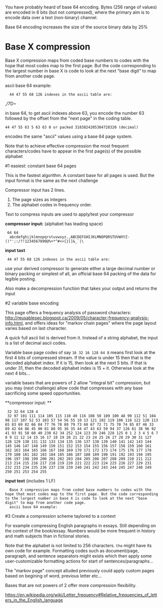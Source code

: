 You have probably heard of base 64 encoding.  Bytes (256 range of values) are encoded in 6 bits (but not compressed), where the primary aim is to encode data over a text (non-binary) channel.

Base 64 encoding increases the size of the source binary data by 25%

# Base X compression

Base X compression maps from coded base numbers to codes with the hope that most codes map to the first page.  But the code corresponding to the largest number in base X is code to look at the next "base digit" to map from another code page.

ascii base 64 example:

      44 47 55 68 126 indexes in the ascii table are:
,/7D~

in base 64, to get ascii indexes above 63, you encode the number 63 followed by the offset from the "next page" in the coding table.

    44 47 55 63 5 63 63 0 or packed 3183824205384728320 (decimal)

encodes the same "ascii" values using a base 64 page system.

Note that to achieve effective compression the most frequent characters/codes have to appear in the first page(s) of the possible alphabet

#1 easiest:  constant base 64 pages

This is the fastest algorithm.  A constant base for all pages is used.  But the input format is the same as the next challenge

Compressor input has 2 lines.  

1. The page sizes as integers
2. The alphabet codes in frequency order.

Text to compress inputs are used to apply/test your compressor

**compressor input:** (alphabet has leading space)

     64 64
      abcdefghijklmnopqrstuvwxyz.,ABCDEFGHIJKLMNOPQRSTUVWXYZ-()"';:/?!1234567890@%+*^#<>{}[]&_`|\

**input taxt**

     44 47 55 68 126 indexes in the ascii table are:

use your derived compressor to generate either a large decimal number or binary packing or simplest of all, an official base 64 packing of the data for legible posting.

Also make a decompression function that takes your output and returns the input

#2 variable base encoding

This page offers a frequency analysis of password characters:  http://reusablesec.blogspot.ca/2009/05/character-frequency-analysis-info.html, and offers ideas for "markov chain pages" where the page layout varies based on last character.

A quick full ascii list is derived from it.  Instead of a string alphabet, the input is a list of decimal ascii codes.

Variable base page codes of say `16 32 16 128 64 8` means first look at the first 4 bits of compressed stream.  If the value is under 15 then that is the decoded alphabet index.  If it is 15, then look at the next 5 bits.  If that is under 31, then the decoded alphabet index is 15 + it.  Otherwise look at the next 4 bits...

variable bases that are powers of 2 allow "integral bit" compression, but you may (next challenge) allow code that compresses with any base sacrificing some speed opportunities.

**compressor input: **

     32 32 64 128 4
     32 97 101 111 114 105 115 110 49 116 108 50 109 100 48 99 112 51 104 98 117 107 52 53 103 57 54 56 55 10 13 121 102 119 106 118 122 120 113 65 83 69 82 66 84 77 76 78 80 79 73 68 67 72 71 75 70 74 85 87 46 33 89 42 64 86 45 90 81 88 95 36 35 44 47 43 63 59 94 37 126 61 38 96 92 41 93 91 58 60 40 230 62 34 252 124 123 39 246 228 125 0 1 2 3 4 5 6 7 8 9 11 12 14 15 16 17 18 19 20 21 22 23 24 25 26 27 28 29 30 31 127 128 129 130 131 132 133 134 135 136 137 138 139 140 141 142 143 144 145 146 147 148 149 150 151 152 153 154 155 156 157 158 159 160 161 162 163 164 165 166 167 168 169 170 171 172 173 174 175 176 177 178 179 180 181 182 183 184 185 186 187 188 189 190 191 192 193 194 195 196 197 198 199 200 201 202 203 204 205 206 207 208 209 210 211 212 213 214 215 216 217 218 219 220 221 222 223 224 225 226 227 229 231 232 233 234 235 236 237 238 239 240 241 242 243 244 245 247 248 249 250 251 253 254 255

**input text** (includes 1 LF)

      Base X compression maps from coded base numbers to codes with the hope that most codes map to the first page. But the code corresponding to the largest number in base X is code to look at the next "base digit" to map from another code page.
      ascii base 64 example:
   
#3 Create a compression scheme taylored to a context

For example compressing English paragraphs in essays.  Still depending on the context of the book/essay.   Numbers would be more frequent in history and math subjects than in fictional stories.

Note that the alphabet is not limited to 256 characters.  ` the ` might have its own code for example.  Formatting codes such as document/page, paragraph, and sentence separators might exists which then apply some user-customizable formatting actions for start of sentences/paragraphs...

The "markov page" concept alluded previously could apply custom pages based on begining of word, previous letter etc...

Bases that are not powers of 2 offer more compression flexibility.

https://en.wikipedia.org/wiki/Letter_frequency#Relative_frequencies_of_letters_in_the_English_language